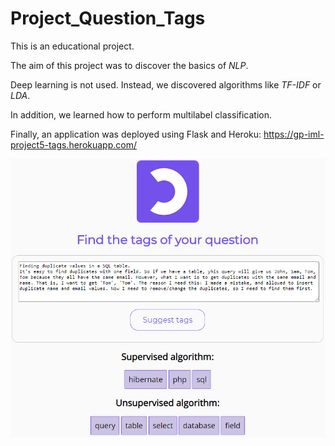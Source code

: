 # Project_Question_Tags
This is an educational project.

The aim of this project was to discover the basics of *NLP*.

Deep learning is not used. Instead, we discovered algorithms like *TF-IDF* or *LDA*.

In addition, we learned how to perform multilabel classification.

Finally, an application was deployed using Flask and Heroku: https://gp-iml-project5-tags.herokuapp.com/

![Question Tags App](https://github.com/GaetanPelletier/Project_Question_Tags/blob/main/question_tags.png)
